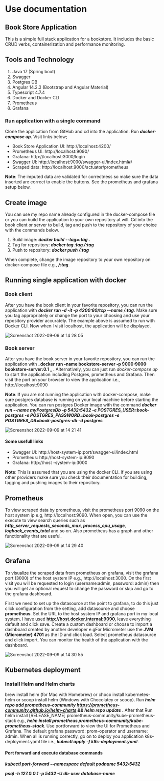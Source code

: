 # Use documentation

## Book Store Application

This is a simple full stack application for a bookstore. It includes the basic CRUD verbs, containerization and performance monitoring.

## Tools and Technology

1. Java 17 (Spring boot)
2. Swagger
3. Postgres DB
4. Angular 14.2.3 (Bootstrap and Angular Material)
5. Typescript 4.7.4
6. Docker and Docker CLI
7. Prometheus
8. Grafana

### Run application with a single command

Clone the application from GitHub and cd into the application. Run **_docker-compose up_**. Visit links below;

- Book Store Application UI: http://localhost:4200/
- Prometheus UI: http://localhost:9090/
- Grafana: http://localhost:3000/login
- Swagger UI: http://localhost:9000/swagger-ui/index.html#/
- Scraped data: http://localhost:9000/actuator/prometheus

**Note**: The imputed data are validated for correctness so make sure the data inserted are correct to enable the buttons. See the prometheus and grafana setup below.

## Create image

You can use my repo name already configured in the docker-compose file or you can build the application to your own repository at will. Cd into the book client or server to build, tag and push to the repository of your choice with the commands below.

1. Build image: **_docker build --tag=<app-name>:tag ._**
2. Tag for repository: **_docker tag <app-name>:tag <my-repository>/<app-name>:tag_**
3. Push to repository: **_docker push <my-repository>/<app-name>:tag_**

When complete, change the image repository to your own repository on docker-compose file e.g., **_<my-repository>/<app-name>:tag_**.

## Running single application with docker

### Book client

After you have the book client in your favorite repository, you can run the application with **_docker run -d -it -p 4200:80/tcp --name <app-name> <my-repository>/<app-name>:tag_**. Make sure you tag appropriately or change the port to your choosing and use your repository provider accurately. The example above is assumed to run with Docker CLI. Now when I visit localhost, the application will be displayed.

![Screenshot 2022-09-09 at 14 28 05](https://user-images.githubusercontent.com/47652874/189340825-74225152-73f8-4e78-aa79-1a9e6bb20916.png)

### Book server

After you have the book server in your favorite repository, you can run the application with **_docker run -name bookstore-server -p 9000:9000 bookstore-server:0.1 _** .
Alternatively, you can just run _docker-compose up_ to start the application including Postgres, prometheus and Grafana. Then visit the port on your browser to view the application i.e., http://localhost:9090

**Note**: If you are not running the application with docker-compose, make sure postgres database is running on your local machine before starting the application. You can run postgres Docker image with the command **_docker run --name myPostgresDb -p 5432:5432 -e POSTGRES_USER=book-postgres -e POSTGRES_PASSWORD=book-postgres -e POSTGRES_DB=book-postgres-db -d postgres_**

![Screenshot 2022-09-09 at 14 21 41](https://user-images.githubusercontent.com/47652874/189340789-8f9ab019-aa0a-4fea-9ab0-2053e0428a1f.png)

#### Some usefull links

- Swagger UI: http://host-system-ip:port/swagger-ui/index.html
- Prometheus: http://host-system-ip:9090
- Grafana: http://host -system-ip:3000

**Note**: This is assumed that you are using the docker CLI. If you are using other providers make sure you check their documentation for building, tagging and pushing images to their repository.

## Prometheus

To view scraped data by prometheus, visit the prometheus port 9090 on the host system ip e.g, http://localhost:9090. When open, you can use the execute to view search queries such as **_http_server_requests_seconds_max, process_cpu_usage, logback_events_total_** and so on. Also prometheus has a graph and other functionality that are useful.

![Screenshot 2022-09-09 at 14 29 40](https://user-images.githubusercontent.com/47652874/189340701-3316aef0-af16-425f-93cb-e6ec8d5fa0ec.png)

## Grafana

To visualize the scraped data from prometheus on grafana, visit the grafana port (3000) of the host system IP e.g., http://localhost:3000. On the first visit you will be requested to login (username:admin, password: admin) then you will get an optional request to change the password or skip and go to the grafana dashboard.

First we need to set up the datasource at the point to grafana, to do this just click configuration from the setting, add datasource and choose **prometheus**. Set the URL to the host system IP and grafana port in my local system. I have used **http://host.docker.internal:9090**, leave everything default and click save. Create a custom dashboard or choose to import a dashboard created by another developer e.gFor Micrometer use the **JVM (Micrometer) 4701** as the ID and click load. Select prometheus datasource and click import. You can monitor the health of the application with the dashboard.

![Screenshot 2022-09-09 at 14 30 55](https://user-images.githubusercontent.com/47652874/189340663-3bf20ec0-c3a8-4f5a-bb9d-90c479ca4399.png)

## Kubernetes deployment

### Install Helm and Helm charts

brew install helm (for Mac with Homebrew) or choco install kubernetes-helm or scoop install helm (Windows with Chocolatey or scoop). Run **_helm repo add prometheus-community https://prometheus-community.github.io/helm-charts && helm repo update_** . After that Run helm install [RELEASE_NAME] prometheus-community/kube-prometheus-stack e.g., **_helm install prometheus prometheus-community/kube-prometheus-stack_**. Use portforward to view the UI for Prometheus and Grafana. The default grafana password: prom-operator and username: admin. When all is running correctly, go on to deploy you application k8s-deployment.yaml file i.e., **_kubectl apply -f k8s-deployment.yaml_**.

#### Port forward and execute database commands

**_kubectl port-forward --namespace default podname 5432:5432_**

**_psql -h 127.0.0.1 -p 5432 -U db-user database-name_**
